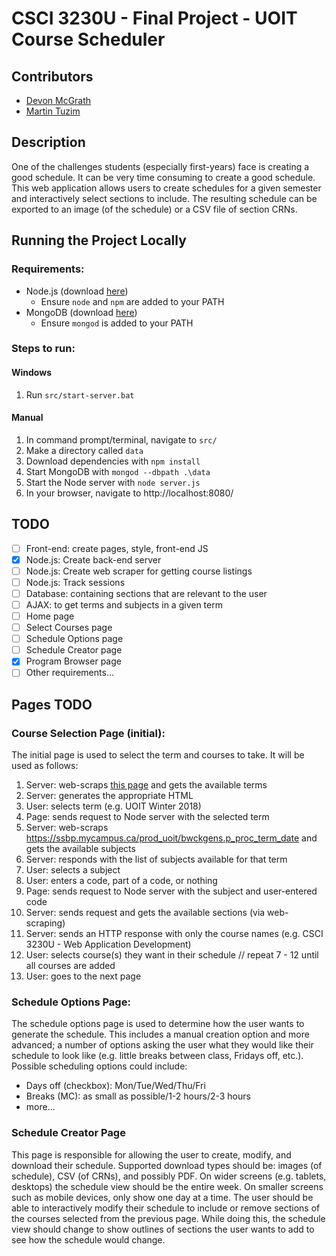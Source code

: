# CSCI 3230U - Final Project - UOIT Course Scheduler
## Contributors
- [Devon McGrath](https://github.com/DevonMcGrath)
- [Martin Tuzim](https://github.com/Nomulous)

## Description
One of the challenges students (especially first-years) face is creating a good schedule. It can be very time consuming to create a good schedule. This web application allows users to create schedules for a given semester and interactively select sections to include. The resulting schedule can be exported to an image (of the schedule) or a CSV file of section CRNs.

## Running the Project Locally
### Requirements:
- Node.js (download [here](https://nodejs.org))
  - Ensure `node` and `npm` are added to your PATH
- MongoDB (download [here](https://www.mongodb.com/))
  - Ensure `mongod` is added to your PATH

### Steps to run:
#### Windows
1. Run `src/start-server.bat`

#### Manual
1. In command prompt/terminal, navigate to `src/`
1. Make a directory called `data`
1. Download dependencies with `npm install`
1. Start MongoDB with `mongod --dbpath .\data`
1. Start the Node server with `node server.js`
1. In your browser, navigate to http://localhost:8080/

## TODO
- [ ] Front-end: create pages, style, front-end JS
- [x] Node.js: Create back-end server
- [ ] Node.js: Create web scraper for getting course listings
- [ ] Node.js: Track sessions
- [ ] Database: containing sections that are relevant to the user
- [ ] AJAX: to get terms and subjects in a given term
- [ ] Home page
- [ ] Select Courses page
- [ ] Schedule Options page
- [ ] Schedule Creator page
- [x] Program Browser page
- [ ] Other requirements...

## Pages TODO
### Course Selection Page (initial):
The initial page is used to select the term and courses to take. It will be used as follows:
1. Server: web-scraps [this page](https://ssbp.mycampus.ca/prod_uoit/bwckschd.p_disp_dyn_sched?TRM=U) and gets the available terms
1. Server: generates the appropriate HTML
1. User: selects term (e.g. UOIT Winter 2018)
1. Page: sends request to Node server with the selected term
1. Server: web-scraps https://ssbp.mycampus.ca/prod_uoit/bwckgens.p_proc_term_date and gets the available subjects
1. Server: responds with the list of subjects available for that term
1. User: selects a subject
1. User: enters a code, part of a code, or nothing
1. Page: sends request to Node server with the subject and user-entered code
1. Server: sends request and gets the available sections (via web-scraping)
1. Server: sends an HTTP response with only the course names (e.g. CSCI 3230U - Web Application Development)
1. User: selects course(s) they want in their schedule // repeat 7 - 12 until all courses are added
1. User: goes to the next page

### Schedule Options Page:
The schedule options page is used to determine how the user wants to generate the schedule. This includes a manual creation option and more advanced; a number of options asking the user what they would like their schedule to look like (e.g. little breaks between class, Fridays off, etc.). Possible scheduling options could include:
- Days off (checkbox): Mon/Tue/Wed/Thu/Fri
- Breaks (MC): as small as possible/1-2 hours/2-3 hours
- more...

### Schedule Creator Page
This page is responsible for allowing the user to create, modify, and download their schedule. Supported download types should be: images (of schedule), CSV (of CRNs), and possibly PDF. On wider screens (e.g. tablets, desktops) the schedule view should be the entire week. On smaller screens such as mobile devices, only show one day at a time.
The user should be able to interactively modify their schedule to include or remove sections of the courses selected from the previous page. While doing this, the schedule view should change to show outlines of sections the user wants to add to see how the schedule would change.
